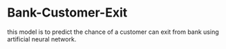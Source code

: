 # Bank-Customer-Exit
this model is to predict the chance of a customer can exit from bank using artificial neural network.

